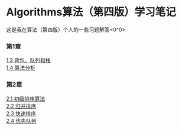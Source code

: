 # Algorithms算法（第四版）学习笔记
这是我在算法（第四版）个人的一些习题解答<0^0>

<h3>第1章</h3>
<div><a href="https://github.com/Carzy-jun/Algorithms/tree/master/src/com/lxj/algorithms/chapter1_3">1.3 背包、队列和栈</a></div>
<div><a href="https://github.com/Carzy-jun/Algorithms/tree/master/src/com/lxj/algorithms/chapter1_4">1.4 算法分析</a></div>
<h3>第2章</h3>
<div><a href="https://github.com/Carzy-jun/Algorithms/tree/master/src/com/lxj/algorithms/chapter2_1">2.1 初级排序算法</a></div>
<div><a href="https://github.com/Carzy-jun/Algorithms/tree/master/src/com/lxj/algorithms/chapter2_2">2.2 归并排序</a></div>
<div><a href="https://github.com/Carzy-jun/Algorithms/tree/master/src/com/lxj/algorithms/chapter2_3">2.3 快速排序</a></div>
<div><a href="https://github.com/Carzy-jun/Algorithms/tree/master/src/com/lxj/algorithms/chapter2_4">2.4 优先队列</a></div>


